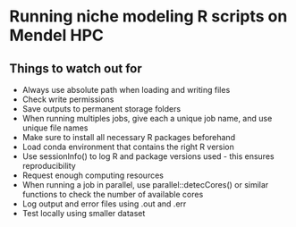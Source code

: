 # Running niche modeling R scripts on Mendel HPC

## Things to watch out for
- Always use absolute path when loading and writing files
- Check write permissions
- Save outputs to permanent storage folders
- When running multiples jobs, give each a unique job name, and use unique file names
- Make sure to install all necessary R packages beforehand
- Load conda environment that contains the right R version
- Use sessionInfo() to log R and package versions used - this ensures reproducibility
- Request enough computing resources
- When running a job in parallel, use parallel::detecCores() or similar functions to check the number of available cores
- Log output and error files using .out and .err
- Test locally using smaller dataset
